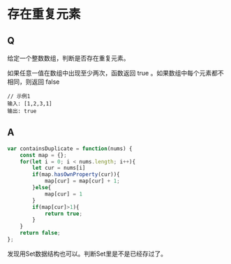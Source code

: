 # 存在重复元素

## Q
给定一个整数数组，判断是否存在重复元素。

如果任意一值在数组中出现至少两次，函数返回 true 。如果数组中每个元素都不相同，则返回 false 

```
// 示例1
输入: [1,2,3,1]
输出: true
```

## A
``` javascript
var containsDuplicate = function(nums) {
    const map = {};
    for(let i = 0; i < nums.length; i++){
        let cur = nums[i]
        if(map.hasOwnProperty(cur)){
            map[cur] = map[cur] + 1;
        }else{
            map[cur] = 1
        }
        if(map[cur]>1){
            return true;
        }
    }
    return false;
};
```
发现用Set数据结构也可以。判断Set里是不是已经存过了。